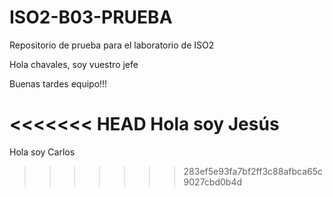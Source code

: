 # ISO2-B03-PRUEBA
Repositorio de prueba para el laboratorio de ISO2

Hola chavales, soy vuestro jefe

Buenas tardes equipo!!!

<<<<<<< HEAD
Hola soy Jesús
=======
Hola soy Carlos
>>>>>>> 283ef5e93fa7bf2ff3c88afbca65c9027cbd0b4d
